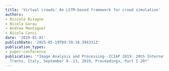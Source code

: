 ```yaml
---
title: 'Virtual crowds: An LSTM-based framework for crowd simulation'
authors:
- Niccoló Bisagno
- Nicola Garau
- Andrea Montagner
- Nicola Conci
date: '2019-01-01'
publishDate: '2025-05-19T09:39:18.394331Z'
publication_types:
- paper-conference
publication: '*Image Analysis and Processing--ICIAP 2019: 20th International Conference,
  Trento, Italy, September 9--13, 2019, Proceedings, Part I 20*'
---
```


